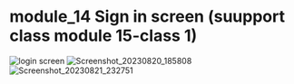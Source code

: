 # module_14 Sign in screen (suupport class module 15-class 1)

![login screen](https://github.com/hossain-eee/Module-14-Firebase/assets/101991583/3a539487-3d60-48d8-a599-94881f5d2777)
![Screenshot_20230820_185808](https://github.com/hossain-eee/Module-14-Firebase/assets/101991583/8ebcc99d-b372-4ef2-9c54-4e9554153808)
![Screenshot_20230821_232751](https://github.com/hossain-eee/Module-14-Firebase/assets/101991583/5f52b0c2-4681-4810-806b-dea2c73e7275)


